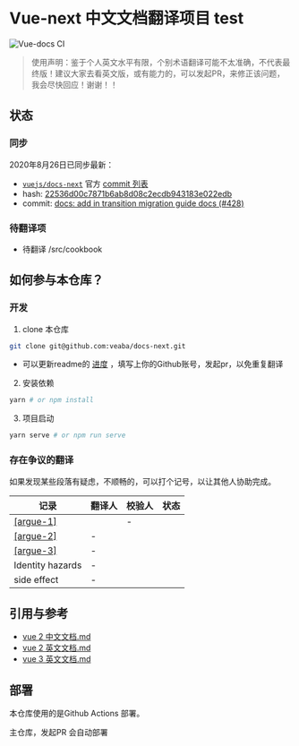 # Vue-next 中文文档翻译项目 test

![Vue-docs CI](https://github.com/veaba/docs-next/workflows/Vue-docs%20CI/badge.svg)     

> 使用声明：鉴于个人英文水平有限，个别术语翻译可能不太准确，不代表最终版！建议大家去看英文版，或有能力的，可以发起PR，来修正该问题，我会尽快回应！谢谢！！

## 状态

###  同步

2020年8月26日已同步最新：

- [`vuejs/docs-next`](https://github.com/vuejs/docs-next) 官方 [commit 列表](https://github.com/vuejs/docs-next/commits/master)
- hash: [22536d00c7871b6ab8d08c2ecdb943183e022edb](https://github.com/vuejs/docs-next/commit/22536d00c7871b6ab8d08c2ecdb943183e022edb)
- commit: [docs: add in transition migration guide docs (#428) ](https://github.com/vuejs/docs-next/commit/22536d00c7871b6ab8d08c2ecdb943183e022edb)

### 待翻译项

- 待翻译 /src/cookbook

## 如何参与本仓库？

### 开发

1. clone 本仓库
```bash
git clone git@github.com:veaba/docs-next.git
```
  - 可以更新readme的 [进度](#进度) ，填写上你的Github账号，发起pr，以免重复翻译

2. 安装依赖
```bash
yarn # or npm install
```

3. 项目启动
```bash
yarn serve # or npm run serve
```


### 存在争议的翻译

如果发现某些段落有疑虑，不顺畅的，可以打个记号，以让其他人协助完成。

|记录|翻译人|校验人|状态|
|----|----|----|----|
|[[argue-1]](/src/guide/installation.md#argue-1)||-||
|[[argue-2]](/src/guide/reactivity-computed-watchers.md#argue-2)|-|||
|[[argue-3]](/src/guide/reactivity-computed-watchers.md#argue-3)|-|||
|Identity hazards|-|||
| side effect|-|||


## 引用与参考

- [vue 2 中文文档.md](https://cn.vuejs.org)
- [vue 2 英文文档.md](https://vuejs.org)
- [vue 3 英文文档.md](https://v3.vuejs.org)


## 部署


本仓库使用的是Github Actions 部署。

主仓库，发起PR 会自动部署
